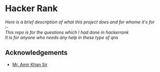 
# Hacker Rank 

_Here is a brief description of what this project does and for whome it's for :-\
This repo is for the questions which I had done in hackerrank\
It is for anyone who needs any help in these type of qns_


## Acknowledgements

 - [Mr. Amir Khan Sir ](https://awesomeopensource.com/project/elangosundar/awesome-README-templates)
 